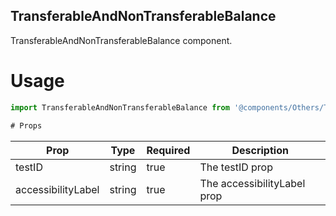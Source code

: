 ## TransferableAndNonTransferableBalance
TransferableAndNonTransferableBalance component.

# Usage
```js
import TransferableAndNonTransferableBalance from '@components/Others/TransferableAndNonTransferableBalance';

# Props
```
Prop                      | Type                  | Required                | Description
--------------------------|-----------------------|-------------------------|--------------------------
testID                    | string                | true                    | The testID prop
accessibilityLabel        | string                | true                    | The accessibilityLabel prop
